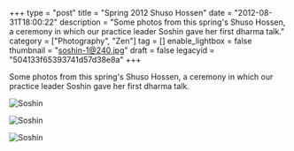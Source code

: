 +++
type = "post"
title = "Spring 2012 Shuso Hossen"
date = "2012-08-31T18:00:22"
description = "Some photos from this spring's Shuso Hossen, a ceremony in which our practice leader Soshin gave her first dharma talk."
category = ["Photography", "Zen"]
tag = []
enable_lightbox = false
thumbnail = "soshin-1@240.jpg"
draft = false
legacyid = "504133f65393741d57d38e8a"
+++

<p>Some photos from this spring's Shuso Hossen, a ceremony in which our practice leader Soshin gave her first dharma talk.</p>
<p><img style="display:block; margin-left:auto; margin-right:auto;" src="soshin-1.jpg" alt="Soshin" title="soshin-1.jpg" border="0"   /></p>
<p><img style="display:block; margin-left:auto; margin-right:auto;" src="soshin-2.jpg" alt="Soshin" title="soshin-2.jpg" border="0"   /></p>
<p><img style="display:block; margin-left:auto; margin-right:auto;" src="soshin-3.jpg" alt="Soshin" title="soshin-3.jpg" border="0"   /></p>
